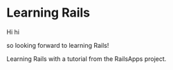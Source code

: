 Learning Rails
==
Hi hi

so looking forward to learning Rails!

Learning Rails with a tutorial from the RailsApps project.
